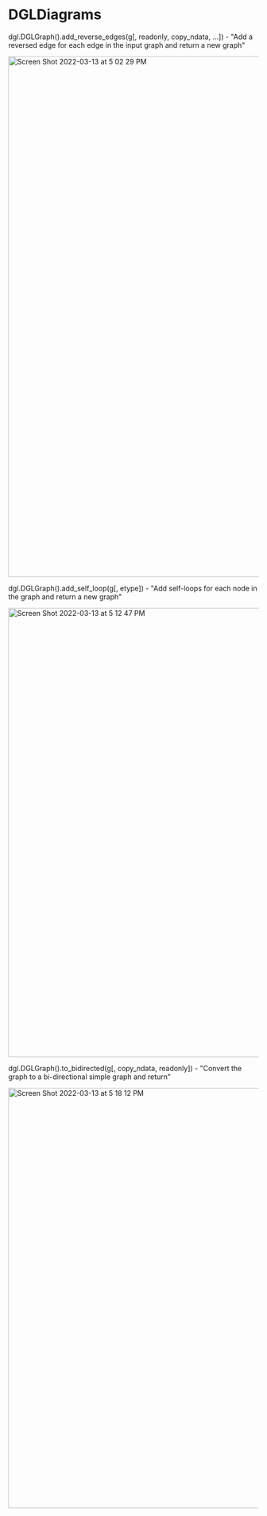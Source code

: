 # DGLDiagrams

dgl.DGLGraph().add_reverse_edges(g[, readonly, copy_ndata, …]) - "Add a reversed edge for each edge in the input graph and return a new graph"

<img width="1047" alt="Screen Shot 2022-03-13 at 5 02 29 PM" src="https://user-images.githubusercontent.com/36907906/158085203-ad86032c-b911-4c56-bcfe-dd1a05b7fb4b.png">

dgl.DGLGraph().add_self_loop(g[, etype]) - "Add self-loops for each node in the graph and return a new graph"

<img width="903" alt="Screen Shot 2022-03-13 at 5 12 47 PM" src="https://user-images.githubusercontent.com/36907906/158085636-cc9ef8a4-bf18-4b96-b639-b7d22277e64b.png">

dgl.DGLGraph().to_bidirected(g[, copy_ndata, readonly]) - "Convert the graph to a bi-directional simple graph and return"

<img width="845" alt="Screen Shot 2022-03-13 at 5 18 12 PM" src="https://user-images.githubusercontent.com/36907906/158085819-18b455c8-5eb3-4aef-8bab-64f896b2c8f3.png">
